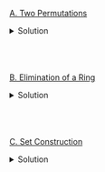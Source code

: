 [A. Two Permutations](https://codeforces.com/contest/1761/problem/A)

<details><summary>Solution</summary>

![](assets/20221120225206.png)

</details>
<br>
<br>
<br>

[B. Elimination of a Ring](https://codeforces.com/contest/1761/problem/B)

<details><summary>Solution</summary>

![](assets/20221120225239.png)

</details>
<br>
<br>
<br>

[C. Set Construction](https://codeforces.com/contest/1761/problem/C)

<details><summary>Solution</summary>

![](assets/20221120225321.png)

</details>
